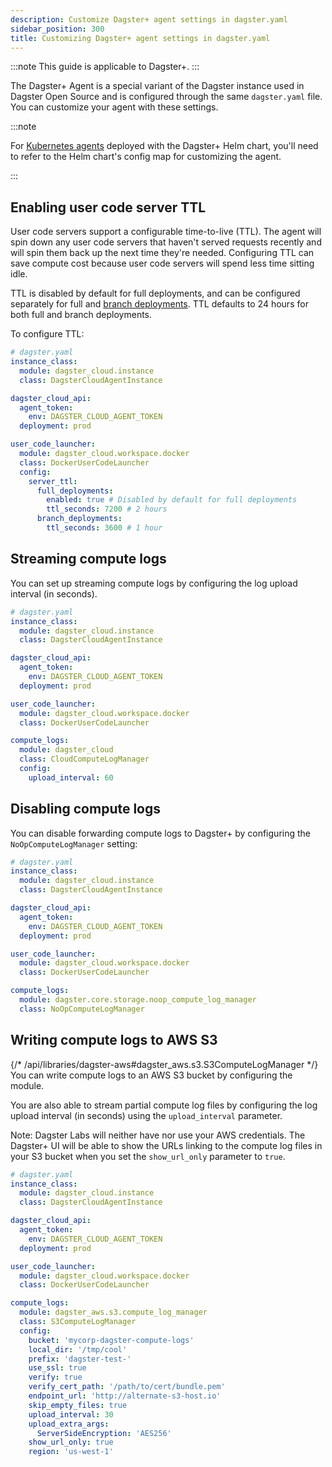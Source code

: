 ```yaml
---
description: Customize Dagster+ agent settings in dagster.yaml
sidebar_position: 300
title: Customizing Dagster+ agent settings in dagster.yaml
---
```


:::note
This guide is applicable to Dagster+.
:::

The Dagster+ Agent is a special variant of the Dagster instance used in Dagster Open Source and is configured through the same `dagster.yaml` file. You can customize your agent with these settings.

:::note

For [Kubernetes agents](/dagster-plus/deployment/deployment-types/hybrid/kubernetes/) deployed with the Dagster+ Helm chart, you'll need to refer to the Helm chart's config map for customizing the agent.

:::

## Enabling user code server TTL

User code servers support a configurable time-to-live (TTL). The agent will spin down any user code servers that haven't served requests recently and will spin them back up the next time they're needed. Configuring TTL can save compute cost because user code servers will spend less time sitting idle.

TTL is disabled by default for full deployments, and can be configured separately for full and [branch deployments](/dagster-plus/features/ci-cd/branch-deployments/setting-up-branch-deployments). TTL defaults to 24 hours for both full and branch deployments.

To configure TTL:

```yaml
# dagster.yaml
instance_class:
  module: dagster_cloud.instance
  class: DagsterCloudAgentInstance

dagster_cloud_api:
  agent_token:
    env: DAGSTER_CLOUD_AGENT_TOKEN
  deployment: prod

user_code_launcher:
  module: dagster_cloud.workspace.docker
  class: DockerUserCodeLauncher
  config:
    server_ttl:
      full_deployments:
        enabled: true # Disabled by default for full deployments
        ttl_seconds: 7200 # 2 hours
      branch_deployments:
        ttl_seconds: 3600 # 1 hour
```

## Streaming compute logs

You can set up streaming compute logs by configuring the log upload interval (in seconds).

```yaml
# dagster.yaml
instance_class:
  module: dagster_cloud.instance
  class: DagsterCloudAgentInstance

dagster_cloud_api:
  agent_token:
    env: DAGSTER_CLOUD_AGENT_TOKEN
  deployment: prod

user_code_launcher:
  module: dagster_cloud.workspace.docker
  class: DockerUserCodeLauncher

compute_logs:
  module: dagster_cloud
  class: CloudComputeLogManager
  config:
    upload_interval: 60
```

## Disabling compute logs

You can disable forwarding compute logs to Dagster+ by configuring the `NoOpComputeLogManager` setting:

```yaml
# dagster.yaml
instance_class:
  module: dagster_cloud.instance
  class: DagsterCloudAgentInstance

dagster_cloud_api:
  agent_token:
    env: DAGSTER_CLOUD_AGENT_TOKEN
  deployment: prod

user_code_launcher:
  module: dagster_cloud.workspace.docker
  class: DockerUserCodeLauncher

compute_logs:
  module: dagster.core.storage.noop_compute_log_manager
  class: NoOpComputeLogManager
```

## Writing compute logs to AWS S3

{/* /api/libraries/dagster-aws#dagster_aws.s3.S3ComputeLogManager */}
You can write compute logs to an AWS S3 bucket by configuring the <PyObject section="libraries" module="dagster_aws" object="s3.S3ComputeLogManager" /> module.

You are also able to stream partial compute log files by configuring the log upload interval (in seconds) using the `upload_interval` parameter.

Note: Dagster Labs will neither have nor use your AWS credentials. The Dagster+ UI will be able to show the URLs linking to the compute log files in your S3 bucket when you set the `show_url_only` parameter to `true`.

```yaml
# dagster.yaml
instance_class:
  module: dagster_cloud.instance
  class: DagsterCloudAgentInstance

dagster_cloud_api:
  agent_token:
    env: DAGSTER_CLOUD_AGENT_TOKEN
  deployment: prod

user_code_launcher:
  module: dagster_cloud.workspace.docker
  class: DockerUserCodeLauncher

compute_logs:
  module: dagster_aws.s3.compute_log_manager
  class: S3ComputeLogManager
  config:
    bucket: 'mycorp-dagster-compute-logs'
    local_dir: '/tmp/cool'
    prefix: 'dagster-test-'
    use_ssl: true
    verify: true
    verify_cert_path: '/path/to/cert/bundle.pem'
    endpoint_url: 'http://alternate-s3-host.io'
    skip_empty_files: true
    upload_interval: 30
    upload_extra_args:
      ServerSideEncryption: 'AES256'
    show_url_only: true
    region: 'us-west-1'
```
